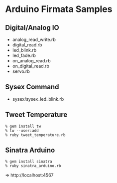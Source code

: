 # Arduino Firmata Samples

Digital/Analog IO
-----------------
- analog_read_write.rb
- digital_read.rb
- led_blink.rb
- led_fade.rb
- on_analog_read.rb
- on_digital_read.rb
- servo.rb


Sysex Command
-------------
- sysex/sysex_led_blink.rb


Tweet Temperature
-----------------

    % gem install tw
    % tw --user:add
    % ruby tweet_temperature.rb


Sinatra Arduino
---------------

    % gem install sinatra
    % ruby sinatra_arduino.rb

=> http://localhost:4567
